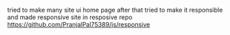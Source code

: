tried to make many site ui home page 
after that tried to make it responsible and made responsive site in resposive repo
https://github.com/PranjalPal75389/js/responsive
